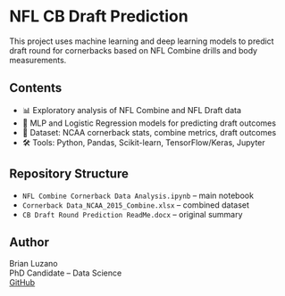 # NFL CB Draft Prediction

This project uses machine learning and deep learning models to predict 
draft round for cornerbacks based on NFL Combine drills and body 
measurements. 

## Contents

- 📊 Exploratory analysis of NFL Combine and NFL Draft data
- 🧠 MLP and Logistic Regression models for predicting draft outcomes
- 📁 Dataset: NCAA cornerback stats, combine metrics, draft outcomes
- 🛠 Tools: Python, Pandas, Scikit-learn, TensorFlow/Keras, Jupyter

## Repository Structure

- `NFL Combine Cornerback Data Analysis.ipynb` – main notebook
- `Cornerback Data_NCAA_2015_Combine.xlsx` – combined dataset
- `CB Draft Round Prediction ReadMe.docx` – original summary

## Author

Brian Luzano  
PhD Candidate – Data Science  
[GitHub](https://github.com/Manila-Ryce)
